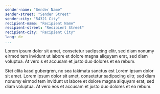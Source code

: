 ```yaml
---
sender-name: "Sender Name"
sender-street: "Sender Street"
sender-city: "54321 City"
recipient-name: "Recipient Name"
recipient-street: "Recipient Street"
recipient-city: "Recipient City"
lang: de
...
```


Lorem ipsum dolor sit amet, consetetur sadipscing elitr, sed diam nonumy eirmod
tem invidunt ut labore et dolore magna aliquyam erat, sed diam voluptua. At vero
s et accusam et justo duo dolores et ea rebum.

Stet clita kasd gubergren, no sea takimata sanctus est Lorem ipsum dolor sit
amet. Lorem ipsum dolor sit amet, consetetur sadipscing elitr, sed diam nonumy
eirmod tem invidunt ut labore et dolore magna aliquyam erat, sed diam voluptua.
At vero eos et accusam et justo duo dolores et ea rebum.
